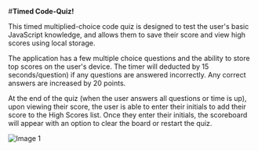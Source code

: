 #**Timed Code-Quiz!**

This timed multiplied-choice code quiz is designed to test the user's basic JavaScript knowledge, and allows them to save their score and view high scores using local storage.

The application has a few multiple choice questions and the ability to store top scores on the user's device. The timer will deducted by 15 seconds/question) if any questions are answered incorrectly. Any correct answers are increased by 20 points.

At the end of the quiz (when the user answers all questions or time is up), upon viewing their score, the user is able to enter their initials to add their score to the High Scores list. Once they enter their initials, the scoreboard will appear with an option to clear the board or restart the quiz.



![Image 1](https://user-images.githubusercontent.com/77811320/111364078-2aa2d500-8667-11eb-865a-b7450e00922e.jpg)